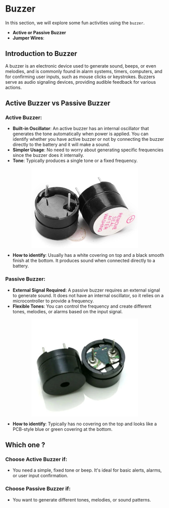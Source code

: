 # Buzzer

In this section, we will explore some fun activities using the `buzzer`.

- **Active or Passive Buzzer**
- **Jumper Wires**:

## Introduction to Buzzer

A buzzer is an electronic device used to generate sound, beeps, or even melodies, and is commonly found in alarm systems, timers, computers, and for confirming user inputs, such as mouse clicks or keystrokes. Buzzers serve as audio signaling devices, providing audible feedback for various actions.

## Active Buzzer vs Passive Buzzer
### Active Buzzer:
- **Built-in Oscillator**: An active buzzer has an internal oscillator that generates the tone automatically when power is applied. You can identify whether you have active buzzer or not by connecting the buzzer directly to the battery and it will make a sound.
- **Simpler Usage**: No need to worry about generating specific frequencies since the buzzer does it internally.
- **Tone**: Typically produces a single tone or a fixed frequency.
<img style="display: block; margin: auto;" alt="active buzzer" src="./images/active-buzzer.png"/>

- **How to identify**: Usually has a white covering on top and a black smooth finish at the bottom. It produces sound when connected directly to a battery.

### Passive Buzzer:
- **External Signal Required**: A passive buzzer requires an external signal to generate sound. It does not have an internal oscillator, so it relies on a microcontroller to provide a frequency.
- **Flexible Tones**: You can control the frequency and create different tones, melodies, or alarms based on the input signal.

<img style="display: block; margin: auto;" alt="passive buzzer" src="./images/passive-buzzer.png"/>

- **How to identify**: Typically has no covering on the top and looks like a PCB-style blue or green covering at the bottom.

## Which one ?

### Choose **Active Buzzer** if:
- You need a simple, fixed tone or beep. It's ideal for basic alerts, alarms, or user input confirmation.

### Choose **Passive Buzzer** if:
- You want to generate different tones, melodies, or sound patterns.

